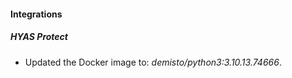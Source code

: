 #### Integrations
##### HYAS Protect
- Updated the Docker image to: *demisto/python3:3.10.13.74666*.
